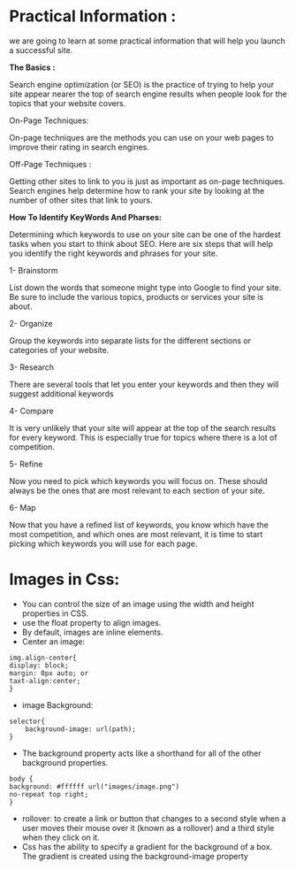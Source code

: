 # Practical Information : 

we are going to learn at some practical information that will 
help you launch a successful site.

**The Basics :**

Search engine optimization (or 
SEO) is the practice of trying 
to help your site appear nearer 
the top of search engine results 
when people look for the topics 
that your website covers.

On-Page Techniques: 

On-page techniques are the 
methods you can use on your 
web pages to improve their 
rating in search engines.

Off-Page Techniques :

Getting other sites to link to you 
is just as important as on-page 
techniques. Search engines help 
determine how to rank your 
site by looking at the number of 
other sites that link to yours.



**How To Identify KeyWords And Pharses:**


Determining which keywords to use on your site can be one of the 
hardest tasks when you start to think about SEO. Here are six steps that 
will help you identify the right keywords and phrases for your site.


1- Brainstorm

List down the words that 
someone might type into 
Google to find your site. Be sure 
to include the various topics, 
products or services your site is 
about.


2- Organize

Group the keywords into 
separate lists for the different 
sections or categories of your 
website.

3- Research

There are several tools that let 
you enter your keywords and 
then they will suggest additional 
keywords


4- Compare

It is very unlikely that your 
site will appear at the top of 
the search results for every 
keyword. This is especially true 
for topics where there is a lot 
of competition.


5- Refine

Now you need to pick which 
keywords you will focus on. 
These should always be the ones 
that are most relevant to each 
section of your site.

6- Map

Now that you have a refined list 
of keywords, you know which 
have the most competition, and 
which ones are most relevant, 
it is time to start picking which 
keywords you will use for each 
page.

# Images in Css:
- You can control the size of an image using the width and height properties in CSS.
- use the float property to align images.
- By default, images are inline elements.
- Center an image:
```
img.align-center{
display: block;
margin: 0px auto; or 
taxt-align:center;
}
```
- image Background:
```
selector{
    background-image: url(path);
}
```
- The background property acts like a shorthand for all of the other background properties.
```
body {
background: #ffffff url("images/image.png")
no-repeat top right;
}
```
- rollover: to create a link or button that changes to a second style when a user moves their mouse over it (known as a rollover) and a third style when they click on it.
- Css has the ability to specify a gradient for
the background of a box. The gradient is created using the background-image property

